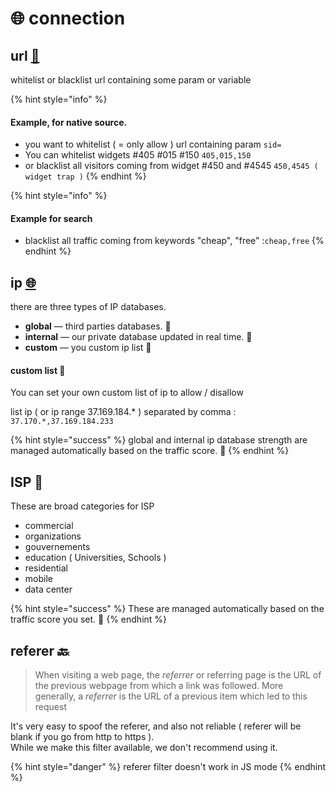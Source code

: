 # 🌐 connection

## url [🔗](https://emojipedia.org/link/)

whitelist or blacklist url containing some param or variable 

{% hint style="info" %}
#### Example, for native source.

* you want to whitelist \( = only allow \) url containing param `sid=`
* You can whitelist widgets \#405 \#015 \#150  `405,015,150`
* or blacklist all visitors coming from widget \#450 and \#4545 `450,4545 ( widget trap )`
{% endhint %}

{% hint style="info" %}
#### Example for search

* blacklist all traffic coming from keywords "cheap", "free"  :`cheap,free`
{% endhint %}

## ip [🌐](https://emojipedia.org/globe-with-meridians/)

there are three types of IP databases.

* **global** — third parties databases. 💯
* **internal** — our private database updated in real time. 💯
* **custom** — you custom ip list 📝

#### custom list 📝

 You can set your own custom list of ip to allow / disallow

list ip \( or ip range 37.169.184.\* \) separated by comma : `37.170.*,37.169.184.233` 

{% hint style="success" %}
global and internal ip database strength are managed automatically based on the traffic score. 💯
{% endhint %}



## ISP 🏢

These are broad categories for ISP

* commercial
* organizations
* gouvernements
* education \( Universities, Schools \)
* residential
* mobile
* data center

{% hint style="success" %}
These are managed automatically based on the traffic score you set. 💯
{% endhint %}



## referer 🔙

> When visiting a web page, the _referrer_ or referring page is the URL of the previous webpage from which a link was followed. More generally, a _referrer_ is the URL of a previous item which led to this request

It's very easy to spoof the referer, and also not reliable \( referer will be blank if you go from http to https \).  
While we make this filter available, we don't recommend using it.

{% hint style="danger" %}
referer filter doesn't work in JS mode
{% endhint %}





